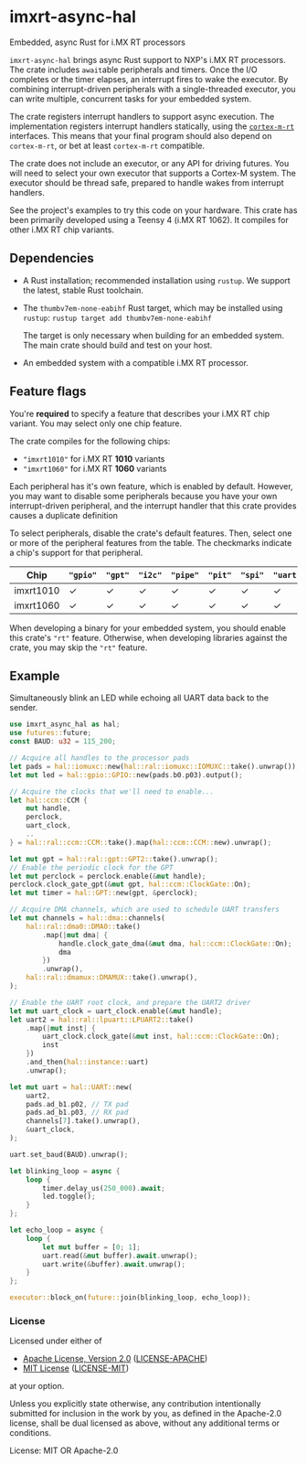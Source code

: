 # imxrt-async-hal

Embedded, async Rust for i.MX RT processors

`imxrt-async-hal` brings async Rust support to NXP's i.MX RT processors.
The crate includes `await`able peripherals and timers. Once the I/O completes
or the timer elapses, an interrupt fires to wake the executor. By combining
interrupt-driven peripherals with a single-threaded executor, you can write
multiple, concurrent tasks for your embedded system.

The crate registers interrupt handlers to support async execution. The implementation
registers interrupt handlers statically, using the [`cortex-m-rt`] interfaces. This
means that your final program should also depend on `cortex-m-rt`, or bet at least
`cortex-m-rt` compatible.

[`cortex-m-rt`]: https://crates.io/crates/cortex-m-rt

The crate does not include an executor, or any API for driving futures. You will
need to select your own executor that supports a Cortex-M system.
The executor should be thread safe, prepared to handle wakes from interrupt handlers.

See the project's examples to try this code on your hardware. This crate has been
primarily developed using a Teensy 4 (i.MX RT 1062). It compiles for other
i.MX RT chip variants.

## Dependencies

- A Rust installation; recommended installation using `rustup`. We support the
  latest, stable Rust toolchain.

- The `thumbv7em-none-eabihf` Rust target, which may be installed using
  `rustup`: `rustup target add thumbv7em-none-eabihf`

  The target is only necessary when building for an embedded system. The
  main crate should build and test on your host.

- An embedded system with a compatible i.MX RT processor.

## Feature flags

You're **required** to specify a feature that describes your i.MX RT chip variant.
You may select only one chip feature.

The crate compiles for the following chips:

- `"imxrt1010"` for i.MX RT **1010** variants
- `"imxrt1060"` for i.MX RT **1060** variants

Each peripheral has it's own feature, which is enabled by default. However, you may
want to disable some peripherals because you have your own interrupt-driven peripheral,
and the interrupt handler that this crate provides causes a duplicate definition

To select peripherals, disable the crate's default features. Then, select one or more of
the peripheral features from the table. The checkmarks indicate a chip's support for
that peripheral.

| **Chip**  | `"gpio"` | `"gpt"` | `"i2c"` | `"pipe"` | `"pit"` | `"spi"` | `"uart"` |
| --------- | -------- | ------- | ------- | -------- | ------- | ------- | -------- |
| imxrt1010 |    ✓     |    ✓    |    ✓    |    ✓     |    ✓    |    ✓    |     ✓    |
| imxrt1060 |    ✓     |    ✓    |    ✓    |    ✓     |    ✓    |    ✓    |     ✓    |

When developing a binary for your embedded system, you should enable this crate's `"rt"`
feature. Otherwise, when developing libraries against the crate, you may skip the
`"rt"` feature.

## Example

Simultaneously blink an LED while echoing all UART data back to the sender.

```rust
use imxrt_async_hal as hal;
use futures::future;
const BAUD: u32 = 115_200;

// Acquire all handles to the processor pads
let pads = hal::iomuxc::new(hal::ral::iomuxc::IOMUXC::take().unwrap());
let mut led = hal::gpio::GPIO::new(pads.b0.p03).output();

// Acquire the clocks that we'll need to enable...
let hal::ccm::CCM {
    mut handle,
    perclock,
    uart_clock,
    ..
} = hal::ral::ccm::CCM::take().map(hal::ccm::CCM::new).unwrap();

let mut gpt = hal::ral::gpt::GPT2::take().unwrap();
// Enable the periodic clock for the GPT
let mut perclock = perclock.enable(&mut handle);
perclock.clock_gate_gpt(&mut gpt, hal::ccm::ClockGate::On);
let mut timer = hal::GPT::new(gpt, &perclock);

// Acquire DMA channels, which are used to schedule UART transfers
let mut channels = hal::dma::channels(
    hal::ral::dma0::DMA0::take()
        .map(|mut dma| {
            handle.clock_gate_dma(&mut dma, hal::ccm::ClockGate::On);
            dma
        })
        .unwrap(),
    hal::ral::dmamux::DMAMUX::take().unwrap(),
);

// Enable the UART root clock, and prepare the UART2 driver
let mut uart_clock = uart_clock.enable(&mut handle);
let uart2 = hal::ral::lpuart::LPUART2::take()
    .map(|mut inst| {
        uart_clock.clock_gate(&mut inst, hal::ccm::ClockGate::On);
        inst
    })
    .and_then(hal::instance::uart)
    .unwrap();

let mut uart = hal::UART::new(
    uart2,
    pads.ad_b1.p02, // TX pad
    pads.ad_b1.p03, // RX pad
    channels[7].take().unwrap(),
    &uart_clock,
);

uart.set_baud(BAUD).unwrap();

let blinking_loop = async {
    loop {
        timer.delay_us(250_000).await;
        led.toggle();
    }
};

let echo_loop = async {
    loop {
        let mut buffer = [0; 1];
        uart.read(&mut buffer).await.unwrap();
        uart.write(&buffer).await.unwrap();
    }
};

executor::block_on(future::join(blinking_loop, echo_loop));
```

### License

Licensed under either of

- [Apache License, Version 2.0](http://www.apache.org/licenses/LICENSE-2.0) ([LICENSE-APACHE](./LICENSE-APACHE))
- [MIT License](http://opensource.org/licenses/MIT) ([LICENSE-MIT](./LICENSE-MIT))

at your option.

Unless you explicitly state otherwise, any contribution intentionally submitted
for inclusion in the work by you, as defined in the Apache-2.0 license, shall be
dual licensed as above, without any additional terms or conditions.

License: MIT OR Apache-2.0
